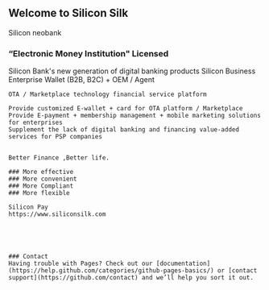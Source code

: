 ## Welcome to Silicon Silk

Silicon neobank

### “Electronic Money Institution" Licensed

Silicon Bank's new generation of digital banking products
Silicon Business Enterprise Wallet (B2B, B2C) + OEM / Agent

```Silicon neobank
OTA / Marketplace technology financial service platform

Provide customized E-wallet + card for OTA platform / Marketplace
Provide E-payment + membership management + mobile marketing solutions for enterprises
Supplement the lack of digital banking and financing value-added services for PSP companies


Better Finance ,Better life.

### More effective
### More convenient
### More Compliant 
### More flexible

Silicon Pay
https://www.siliconsilk.com





### Contact
Having trouble with Pages? Check out our [documentation](https://help.github.com/categories/github-pages-basics/) or [contact support](https://github.com/contact) and we’ll help you sort it out.
